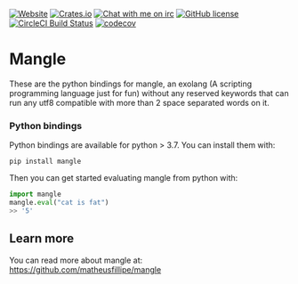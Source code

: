 [![Website](https://img.shields.io/badge/website-qtile.org-blue.svg)](https://mangle.ga)
[![Crates.io](https://img.shields.io/crates/v/mangle.svg)](https://crates.io/crates/mangle)
[![Chat with me on irc](https://img.shields.io/badge/-IRC-gray?logo=gitter)](https://mangle.ga/irc)
[![GitHub license](https://img.shields.io/badge/license-MIT-blue.svg)](https://raw.githubusercontent.com/matheusfillipe/mangle/master/LICENSE)
[![CircleCI Build Status](https://circleci.com/gh/matheusfillipe/mangle.svg?style=shield)](https://circleci.com/gh/matheusfillipe/mangle)
[![codecov](https://codecov.io/gh/matheusfillipe/mangle/branch/master/graph/badge.svg)](https://codecov.io/gh/matheusfillipe/mangle)
# Mangle

These are the python bindings for mangle, an exolang (A scripting programming language just for fun) without any reserved keywords that can run any utf8 compatible with more than 2 space separated words on it.

### Python bindings

Python bindings are available for python > 3.7. You can install them with:

`pip install mangle`

Then you can get started evaluating mangle from python with:

```python
import mangle
mangle.eval("cat is fat")
>> '5'
```


## Learn more

You can read more about mangle at: https://github.com/matheusfillipe/mangle
